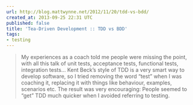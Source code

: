 ```yaml
---
url: http://blog.mattwynne.net/2012/11/20/tdd-vs-bdd/
created_at: 2013-09-25 22:31 UTC
published: false
title: 'Tea-Driven Development :: TDD vs BDD'
tags:
- testing
---
```


> My experiences as a coach told me people were missing the point, with all this talk of unit tests, acceptance tests, functional tests, integration tests… Kent Beck’s style of TDD is a very smart way to develop software, so I tried removing the word “test” when I was coaching it, replacing it with things like behaviour, examples, scenarios etc. The result was very encouraging: People seemed to “get” TDD much quicker when I avoided referring to testing.
